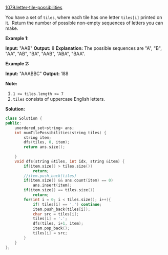 [1079.letter-tile-possibilities](https://leetcode.com/problems/letter-tile-possibilities/)  

You have a set of `tiles`, where each tile has one letter `tiles[i]` printed on it.  Return the number of possible non-empty sequences of letters you can make.

**Example 1:**

**Input:** "AAB"
**Output:** 8
**Explanation:** The possible sequences are "A", "B", "AA", "AB", "BA", "AAB", "ABA", "BAA".

**Example 2:**

**Input:** "AAABBC"
**Output:** 188

**Note:**

1.  `1 <= tiles.length <= 7`
2.  `tiles` consists of uppercase English letters.  



**Solution:**  

```cpp
class Solution {
public:
    unordered_set<string> ans;
    int numTilePossibilities(string tiles) {
        string item;
        dfs(tiles, 0, item);
        return ans.size();
        
    }
    void dfs(string &tiles, int idx, string &item) {
        if(item.size() > tiles.size())
            return;
        //item.push_back(tiles)
        if(item.size() && ans.count(item) == 0)
            ans.insert(item);
        if(item.size() == tiles.size())
            return;
        for(int i = 0; i < tiles.size(); i++){
            if( tiles[i] == '.') continue;
            item.push_back(tiles[i]);
            char src = tiles[i];
            tiles[i] = '.';
            dfs(tiles, i+1, item);
            item.pop_back();
            tiles[i] = src;
        }
    }
};
```
      